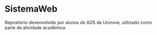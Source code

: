 # SistemaWeb
Repositório desenvolvido por alunos de ADS da Uninove, utilizado como parte de atividade acadêmica.
